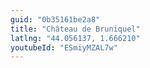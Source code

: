 ```yaml
---
guid: "0b35161be2a8"
title: "Château de Bruniquel"
latlng: "44.056137, 1.666210"
youtubeId: "ESmiyMZAL7w" 
---
```

